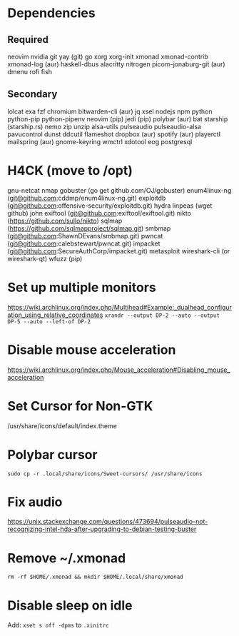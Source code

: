# Dependencies
## Required
neovim
nvidia
git
yay (git)
go
xorg
xorg-init
xmonad
xmonad-contrib
xmonad-log (aur)
haskell-dbus
alacritty
nitrogen
picom-jonaburg-git (aur)
dmenu
rofi
fish

## Secondary
lolcat
exa
fzf
chromium
bitwarden-cli (aur)
jq
xsel
nodejs
npm
python
python-pip
python-pipenv
neovim (pip)
jedi (pip)
polybar (aur)
bat
starship (starship.rs)
nemo
zip
unzip
alsa-utils
pulseaudio
pulseaudio-alsa
pavucontrol
dunst
ddcutil
flameshot
dropbox (aur)
spotify (aur)
playerctl
mailspring (aur)
gnome-keyring
wmctrl
xdotool
eog
postgresql

# H4CK (move to /opt)
gnu-netcat
nmap
gobuster (go get github.com/OJ/gobuster)
enum4linux-ng (git@github.com:cddmp/enum4linux-ng.git)
exploitdb (git@github.com:offensive-security/exploitdb.git)
hydra
linpeas (wget github)
john
exiftool (git@github.com:exiftool/exiftool.git)
nikto (https://github.com/sullo/nikto)
sqlmap (https://github.com/sqlmapproject/sqlmap.git)
smbmap (git@github.com:ShawnDEvans/smbmap.git)
pwncat (git@github.com:calebstewart/pwncat.git)
impacket (git@github.com:SecureAuthCorp/impacket.git)
metasploit
wireshark-cli (or wireshark-qt)
wfuzz (pip)



# Set up multiple monitors
https://wiki.archlinux.org/index.php/Multihead#Example:_dualhead_configuration_using_relative_coordinates
`xrandr --output DP-2 --auto --output DP-5 --auto --left-of DP-2`

# Disable mouse acceleration
https://wiki.archlinux.org/index.php/Mouse_acceleration#Disabling_mouse_acceleration

# Set Cursor for Non-GTK
/usr/share/icons/default/index.theme

# Polybar cursor
`sudo cp -r .local/share/icons/Sweet-cursors/ /usr/share/icons`

# Fix audio
https://unix.stackexchange.com/questions/473694/pulseaudio-not-recognizing-intel-hda-after-upgrading-to-debian-testing-buster

# Remove ~/.xmonad

`rm -rf $HOME/.xmonad && mkdir $HOME/.local/share/xmonad`

# Disable sleep on idle
Add: `xset s off -dpms` to `.xinitrc`
